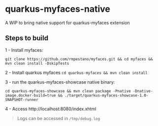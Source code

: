 # quarkus-myfaces-native

A WIP to bring native support for quarkus-myfaces extension

 

## Steps to build

1 - Install myfaces:

```
git clone https://github.com/rmpestano/myfaces.git && cd myfaces && mvn clean install -DskipTests 
``` 

2 - Install quarkus myfaces `cd quarkus-myfaces && mvn clean install`

3 - run the quarkus-myfaces-showcase  native binary:

```
cd quarkus-myfaces-showcase && mvn clean package -Pnative -Dnative-image.docker-build=true && ./target/quarkus-myfaces-showcase-1.0-SNAPSHOT-runner

```

4 - Access http://localhost:8080/index.xhtml

 
 


> Logs can be accessed in `/tmp/debug.log`

 

 
